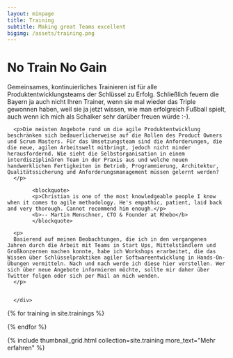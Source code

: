 ```yaml
---
layout: minpage
title: Training
subtitle: Making great Teams excellent
bigimg: /assets/training.png
---
```

  <div class="row">
      <div class="col-lg-8 col-lg-offset-2 col-md-10 col-md-offset-1">
      <h1>No Train No Gain</h1>
      <p class="lead">Gemeinsames, kontinuierliches Trainieren ist für alle Produktentwicklungsteams der Schlüssel zu Erfolg. Schließlich feuern die Bayern ja auch nicht Ihren Trainer, wenn sie mal wieder das Triple gewonnen haben, weil sie ja jetzt wissen, wie man erfolgreich Fußball spielt, auch wenn ich mich als Schalker sehr darüber freuen würde :-).
      </p>

      <p>Die meisten Angebote rund um die agile Produktentwicklung beschränken sich bedauerlicherweise auf die Rollen des Product Owners und Scrum Masters. Für das Umsetzungsteam sind die Anforderungen, die die neue, agilen Arbeitswelt mitbringt, jedoch nicht minder herausfordernd. Wie sieht die Selbstorganisation in einem interdisziplinären Team in der Praxis aus und welche neuen handwerklichen Fertigkeiten in Betrieb, Programmierung, Architektur, Qualitätssicherung und Anforderungsmanagement müssen gelernt werden?
      </p>

            <blockquote>
            <p>Christian is one of the most knowledgeable people I know when it comes to agile methodology. He's empathic, patient, laid back and very thorough. Cannot recommend him enough.</p>
            <b>-- Martin Menschner, CTO & Founder at Rhebo</b>
            </blockquote>

      <p>
      Basierend auf meinen Beobachtungen, die ich in den vergangenen Jahren durch die Arbeit mit Teams in Start Ups, Mittelständlern und Großkonzernen machen konnte, habe ich Workshops erarbeitet, die das Wissen über Schlüsselpraktiken agiler Softwareentwicklung in Hands-On-Übungen vermitteln. Nach und nach werde ich diese hier vorstellen. Wer sich über neue Angebote informieren möchte, sollte mir daher über Twitter folgen oder sich per Mail an mich wenden.
      </p>


      </div>
  </div>

  {% for training in site.trainings %}

  {% endfor %}

  {% include thumbnail_grid.html collection=site.training more_text="Mehr erfahren" %}
